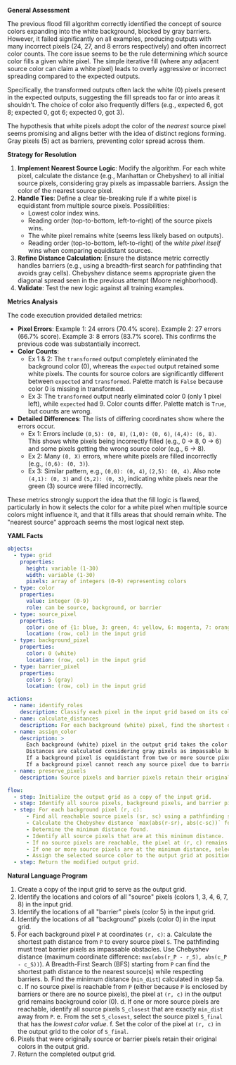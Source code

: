 **General Assessment**

The previous flood fill algorithm correctly identified the concept of source colors expanding into the white background, blocked by gray barriers. However, it failed significantly on all examples, producing outputs with many incorrect pixels (24, 27, and 8 errors respectively) and often incorrect color counts. The core issue seems to be the rule determining *which* source color fills a given white pixel. The simple iterative fill (where any adjacent source color can claim a white pixel) leads to overly aggressive or incorrect spreading compared to the expected outputs.

Specifically, the transformed outputs often lack the white (0) pixels present in the expected outputs, suggesting the fill spreads too far or into areas it shouldn't. The choice of color also frequently differs (e.g., expected 6, got 8; expected 0, got 6; expected 0, got 3).

The hypothesis that white pixels adopt the color of the *nearest* source pixel seems promising and aligns better with the idea of distinct regions forming. Gray pixels (5) act as barriers, preventing color spread across them.

**Strategy for Resolution**

1.  **Implement Nearest Source Logic**: Modify the algorithm. For each white pixel, calculate the distance (e.g., Manhattan or Chebyshev) to all initial source pixels, considering gray pixels as impassable barriers. Assign the color of the nearest source pixel.
2.  **Handle Ties**: Define a clear tie-breaking rule if a white pixel is equidistant from multiple source pixels. Possibilities:
    *   Lowest color index wins.
    *   Reading order (top-to-bottom, left-to-right) of the source pixels wins.
    *   The white pixel remains white (seems less likely based on outputs).
    *   Reading order (top-to-bottom, left-to-right) of the *white pixel itself* wins when comparing equidistant sources.
3.  **Refine Distance Calculation**: Ensure the distance metric correctly handles barriers (e.g., using a breadth-first search for pathfinding that avoids gray cells). Chebyshev distance seems appropriate given the diagonal spread seen in the previous attempt (Moore neighborhood).
4.  **Validate**: Test the new logic against all training examples.

**Metrics Analysis**

The code execution provided detailed metrics:

*   **Pixel Errors**: Example 1: 24 errors (70.4% score). Example 2: 27 errors (66.7% score). Example 3: 8 errors (83.7% score). This confirms the previous code was substantially incorrect.
*   **Color Counts**:
    *   Ex 1 & 2: The `transformed` output completely eliminated the background color (0), whereas the `expected` output retained some white pixels. The counts for source colors are significantly different between `expected` and `transformed`. Palette match is `False` because color 0 is missing in transformed.
    *   Ex 3: The `transformed` output nearly eliminated color 0 (only 1 pixel left), while `expected` had 9. Color counts differ. Palette match is `True`, but counts are wrong.
*   **Detailed Differences**: The lists of differing coordinates show where the errors occur.
    *   Ex 1: Errors include `(0,5): (0, 8)`, `(1,0): (0, 6)`, `(4,4): (6, 8)`. This shows white pixels being incorrectly filled (e.g., 0 -> 8, 0 -> 6) and some pixels getting the wrong source color (e.g., 6 -> 8).
    *   Ex 2: Many `(0, X)` errors, where white pixels are filled incorrectly (e.g., `(0,6): (0, 3)`).
    *   Ex 3: Similar pattern, e.g., `(0,0): (0, 4)`, `(2,5): (0, 4)`. Also note `(4,1): (0, 3)` and `(5,2): (0, 3)`, indicating white pixels near the green (3) source were filled incorrectly.

These metrics strongly support the idea that the fill logic is flawed, particularly in how it selects the color for a white pixel when multiple source colors might influence it, and that it fills areas that should remain white. The "nearest source" approach seems the most logical next step.

**YAML Facts**


```yaml
objects:
  - type: grid
    properties:
      height: variable (1-30)
      width: variable (1-30)
      pixels: array of integers (0-9) representing colors
  - type: color
    properties:
      value: integer (0-9)
      role: can be source, background, or barrier
  - type: source_pixel
    properties:
      color: one of {1: blue, 3: green, 4: yellow, 6: magenta, 7: orange, 8: azure}
      location: (row, col) in the input grid
  - type: background_pixel
    properties:
      color: 0 (white)
      location: (row, col) in the input grid
  - type: barrier_pixel
    properties:
      color: 5 (gray)
      location: (row, col) in the input grid

actions:
  - name: identify_roles
    description: Classify each pixel in the input grid based on its color as source, background, or barrier.
  - name: calculate_distances
    description: For each background (white) pixel, find the shortest distance to every source pixel. The distance calculation must account for barrier (gray) pixels, which block paths. Chebyshev distance (max of delta_row, delta_col) should be used.
  - name: assign_color
    description: >
      Each background (white) pixel in the output grid takes the color of the *nearest* source pixel identified in the input grid.
      Distances are calculated considering gray pixels as impassable barriers.
      If a background pixel is equidistant from two or more source pixels, the tie is broken by choosing the source pixel with the *lowest color value*.
      If a background pixel cannot reach any source pixel due to barriers, it remains white (0).
  - name: preserve_pixels
    description: Source pixels and barrier pixels retain their original color and location in the output grid.

flow:
  - step: Initialize the output grid as a copy of the input grid.
  - step: Identify all source pixels, background pixels, and barrier pixels in the input grid.
  - step: For each background pixel (r, c):
      - Find all reachable source pixels (sr, sc) using a pathfinding search (like BFS) that avoids barrier pixels.
      - Calculate the Chebyshev distance `max(abs(r-sr), abs(c-sc))` for each reachable source pixel.
      - Determine the minimum distance found.
      - Identify all source pixels that are at this minimum distance.
      - If no source pixels are reachable, the pixel at (r, c) remains white (0).
      - If one or more source pixels are at the minimum distance, select the one among them with the lowest color value.
      - Assign the selected source color to the output grid at position (r, c).
  - step: Return the modified output grid.

```


**Natural Language Program**

1.  Create a copy of the input grid to serve as the output grid.
2.  Identify the locations and colors of all "source" pixels (colors 1, 3, 4, 6, 7, 8) in the input grid.
3.  Identify the locations of all "barrier" pixels (color 5) in the input grid.
4.  Identify the locations of all "background" pixels (color 0) in the input grid.
5.  For each background pixel `P` at coordinates `(r, c)`:
    a.  Calculate the shortest path distance from `P` to every source pixel `S`. The pathfinding must treat barrier pixels as impassable obstacles. Use Chebyshev distance (maximum coordinate difference: `max(abs(r_P - r_S), abs(c_P - c_S))`). A Breadth-First Search (BFS) starting from `P` can find the shortest path distance to the nearest source(s) while respecting barriers.
    b.  Find the minimum distance (`min_dist`) calculated in step 5a.
    c.  If no source pixel is reachable from `P` (either because `P` is enclosed by barriers or there are no source pixels), the pixel at `(r, c)` in the output grid remains background color (0).
    d.  If one or more source pixels are reachable, identify all source pixels `S_closest` that are exactly `min_dist` away from `P`.
    e.  From the set `S_closest`, select the source pixel `S_final` that has the *lowest color value*.
    f.  Set the color of the pixel at `(r, c)` in the output grid to the color of `S_final`.
6.  Pixels that were originally source or barrier pixels retain their original colors in the output grid.
7.  Return the completed output grid.